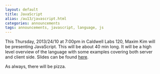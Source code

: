 ```yaml
---
layout: default
title: JavaScript
alias: /au13/javascript.html
categories: announcements
tags: announcements, javascript, language, js
---
```

This Thursday, 2013/24/10 at 7:00pm in Caldwell Labs 120, Maxim Kim will be presenting JavaScript. This will be about 40 min long. It will be a high level overview of the language with some examples covering both server and client side. Slides can be found [here](http://slid.es/maximkim/deck/).

As always, there will be pizza.
